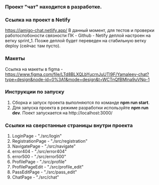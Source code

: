 ### Проект "чат" находится в разработке. 

### Ссылка на проект в Netify

https://jamigo-chat.netlify.app/ 
В данный момент, для тестов и проверки работоспобоности связности ПК - Github - Netify деплой настроен на ветку sprint_1. Позже деплой будет переведен на стабильную ветку deploy (сейчас там пусто).

### Макеты

Ссылка на макеты в figma - https://www.figma.com/file/LTd8BLXQLbYucrnJuUTI9F/Yamaleev-chat?type=design&node-id=0%3A1&mode=design&t=WCTnQfBMlna9uVNp-1

### Инструкции по запуску

1. Сборка и запуск проекта выполняются по команде **npm run start**.
2. Для запуска проекта в режиме разработки используйте **npm run dev**. Поект запускается на http://localhost:3000/

### Ссылки на сверстанные страницы внутри проекта

1. LoginPage - "./src/login"
2. RegistrationPage - "./src/registration"
3. NavigatePage - "./src/navigate"
4. error404 - "./src/error404"
5. error500 - "./src/error500"
6. ProfilePage - "./src/profile"
7. ProfilePageEdit - "./src/profile_edit"
8. PassEditPage - "./src/pass_edit"
9. ChatPage - "./src/chat"

